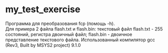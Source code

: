# my_test_exercise
Программа для преобразования fcp (помощь -h).  
Для примера 2 файла flash.txt и flash.bin:
текстовый файл flash.txt - 255 состояний, регистра двоичный файл;
flash.bin - двоичное представление текстового файла.
Использованный компилятор gcc (Rev3, Built by MSYS2 project) 9.1.0
